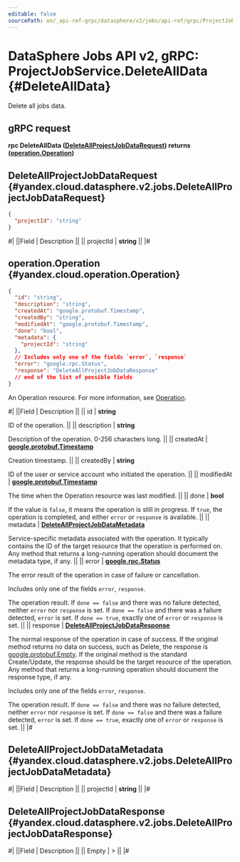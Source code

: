 ```yaml
---
editable: false
sourcePath: en/_api-ref-grpc/datasphere/v2/jobs/api-ref/grpc/ProjectJob/deleteAllData.md
---
```


# DataSphere Jobs API v2, gRPC: ProjectJobService.DeleteAllData {#DeleteAllData}

Delete all jobs data.

## gRPC request

**rpc DeleteAllData ([DeleteAllProjectJobDataRequest](#yandex.cloud.datasphere.v2.jobs.DeleteAllProjectJobDataRequest)) returns ([operation.Operation](#yandex.cloud.operation.Operation))**

## DeleteAllProjectJobDataRequest {#yandex.cloud.datasphere.v2.jobs.DeleteAllProjectJobDataRequest}

```json
{
  "projectId": "string"
}
```

#|
||Field | Description ||
|| projectId | **string** ||
|#

## operation.Operation {#yandex.cloud.operation.Operation}

```json
{
  "id": "string",
  "description": "string",
  "createdAt": "google.protobuf.Timestamp",
  "createdBy": "string",
  "modifiedAt": "google.protobuf.Timestamp",
  "done": "bool",
  "metadata": {
    "projectId": "string"
  },
  // Includes only one of the fields `error`, `response`
  "error": "google.rpc.Status",
  "response": "DeleteAllProjectJobDataResponse"
  // end of the list of possible fields
}
```

An Operation resource. For more information, see [Operation](/docs/api-design-guide/concepts/operation).

#|
||Field | Description ||
|| id | **string**

ID of the operation. ||
|| description | **string**

Description of the operation. 0-256 characters long. ||
|| createdAt | **[google.protobuf.Timestamp](https://developers.google.com/protocol-buffers/docs/reference/google.protobuf#timestamp)**

Creation timestamp. ||
|| createdBy | **string**

ID of the user or service account who initiated the operation. ||
|| modifiedAt | **[google.protobuf.Timestamp](https://developers.google.com/protocol-buffers/docs/reference/google.protobuf#timestamp)**

The time when the Operation resource was last modified. ||
|| done | **bool**

If the value is `false`, it means the operation is still in progress.
If `true`, the operation is completed, and either `error` or `response` is available. ||
|| metadata | **[DeleteAllProjectJobDataMetadata](#yandex.cloud.datasphere.v2.jobs.DeleteAllProjectJobDataMetadata)**

Service-specific metadata associated with the operation.
It typically contains the ID of the target resource that the operation is performed on.
Any method that returns a long-running operation should document the metadata type, if any. ||
|| error | **[google.rpc.Status](https://cloud.google.com/tasks/docs/reference/rpc/google.rpc#status)**

The error result of the operation in case of failure or cancellation.

Includes only one of the fields `error`, `response`.

The operation result.
If `done == false` and there was no failure detected, neither `error` nor `response` is set.
If `done == false` and there was a failure detected, `error` is set.
If `done == true`, exactly one of `error` or `response` is set. ||
|| response | **[DeleteAllProjectJobDataResponse](#yandex.cloud.datasphere.v2.jobs.DeleteAllProjectJobDataResponse)**

The normal response of the operation in case of success.
If the original method returns no data on success, such as Delete,
the response is [google.protobuf.Empty](https://developers.google.com/protocol-buffers/docs/reference/google.protobuf#google.protobuf.Empty).
If the original method is the standard Create/Update,
the response should be the target resource of the operation.
Any method that returns a long-running operation should document the response type, if any.

Includes only one of the fields `error`, `response`.

The operation result.
If `done == false` and there was no failure detected, neither `error` nor `response` is set.
If `done == false` and there was a failure detected, `error` is set.
If `done == true`, exactly one of `error` or `response` is set. ||
|#

## DeleteAllProjectJobDataMetadata {#yandex.cloud.datasphere.v2.jobs.DeleteAllProjectJobDataMetadata}

#|
||Field | Description ||
|| projectId | **string** ||
|#

## DeleteAllProjectJobDataResponse {#yandex.cloud.datasphere.v2.jobs.DeleteAllProjectJobDataResponse}

#|
||Field | Description ||
|| Empty | > ||
|#